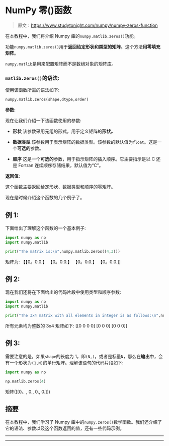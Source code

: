 # NumPy 零()函数

> 原文：<https://www.studytonight.com/numpy/numpy-zeros-function>

在本教程中，我们将介绍 Numpy 库的`numpy.matlib.zeros()`功能。

功能`numpy.matlib.zeros()`用于**返回给定形状和类型的矩阵**。这个方法**用零填充矩阵**。

`numpy.matlib`是用来配置矩阵而不是数组对象的矩阵库。

### `matlib.zeros()`的语法:

使用该函数所需的语法如下:

```py
numpy.matlib.zeros(shape,dtype,order) 
```

**参数:**

现在让我们介绍一下该函数使用的参数:

*   **形状**
    该参数采用元组的形式，用于定义矩阵的**形状。**

*   **数据类型**
    该参数用于表示矩阵的数据类型。该参数的默认值为`float`。这是一个**可选的**参数。

*   **顺序**
    这是一个**可选的**参数，用于指示矩阵的插入顺序。它主要指示是以 C 还是 Fortran 连续顺序存储结果，默认值为“C”。

**返回值:**

这个函数主要返回给定形状、数据类型和顺序的零矩阵。

现在是时候介绍这个函数的几个例子了。

## 例 1:

下面给出了理解这个函数的一个基本例子:

```py
import numpy as np    
import numpy.matlib    

print("The matrix is:\n",numpy.matlib.zeros((4,3))) 
```

矩阵为:
【【0。0.0.】
【0。0.0.】
【0。0.0.】
【0。0.0.]]

## 例 2:

现在我们还将在下面给出的代码片段中使用类型和顺序参数:

```py
import numpy as np    
import numpy.matlib    

print("The 3x4 matrix with all elements in integer is as follows:\n",numpy.matlib.zeros((3,4), int, 'C')) 
```

所有元素均为整数的 3x4 矩阵如下:
[[0 0 0 0]
[0 0 0]
[0 0 0]]

## 例 3:

需要注意的是，如果`shape`的长度为 1，即`(N,)`，或者是标量`N`，那么在**输出**中，会有一个形状为`(1,N)`的单行矩阵。理解该语句的代码片段如下:

```py
import numpy as np

np.matlib.zeros(4)
```

矩阵([[0。, 0., 0., 0.]])

## 摘要

在本教程中，我们学习了 Numpy 库中的`numpy.zeros()`数学函数。我们还介绍了它的语法、参数以及这个函数返回的值，还有一些代码示例。

* * *

* * *